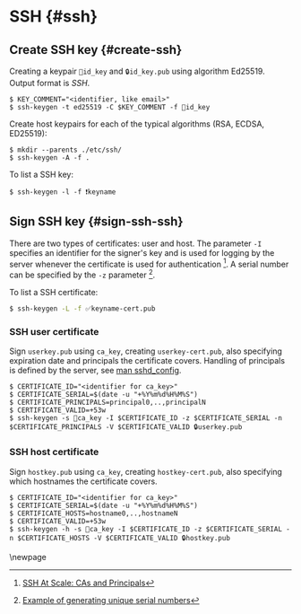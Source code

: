 # SSH {#ssh}

<!--🔑 🔒 🔐 ❗ ✅-->


## Create SSH key {#create-ssh}

Creating a keypair `🔑id_key` and `🔒id_key.pub` using algorithm Ed25519. Output format is _SSH_.

```colorized-sh
$ KEY_COMMENT="<identifier, like email>"
$ ssh-keygen -t ed25519 -C $KEY_COMMENT -f 🔐id_key
```

Create host keypairs for each of the typical algorithms (RSA, ECDSA, ED25519):

```colorized-sh
$ mkdir --parents ./etc/ssh/
$ ssh-keygen -A -f .
```

To list a SSH key:

~~~colorized-sh
$ ssh-keygen -l -f ❗keyname 
~~~

## Sign SSH key {#sign-ssh-ssh}

There are two types of certificates: user and host. The parameter `-I` specifies an identifier for the signer's key and is used for logging by the server whenever the certificate is used for authentication [^fnote-dmuth]. A serial number can be specified by the `-z` parameter [^fnote-ssh-serial].

To list a SSH certificate:

~~~sh
$ ssh-keygen -L -f ✅keyname-cert.pub
~~~
<!--TODO: fix colorize keyname-cert.pub-->


### SSH user certificate

Sign `userkey.pub` using `ca_key`, creating `userkey-cert.pub`, also specifying expiration date and principals the certificate covers. Handling of principals is defined by the server, see [man sshd_config](https://man.archlinux.org/man/sshd_config.5#AuthorizedPrincipalsFile).

```colorized-sh
$ CERTIFICATE_ID="<identifier for ca_key>"
$ CERTIFICATE_SERIAL=$(date -u "+%Y%m%d%H%M%S") 
$ CERTIFICATE_PRINCIPALS=principal0,..,principalN
$ CERTIFICATE_VALID=+53w
$ ssh-keygen -s 🔑ca_key -I $CERTIFICATE_ID -z $CERTIFICATE_SERIAL -n $CERTIFICATE_PRINCIPALS -V $CERTIFICATE_VALID 🔒userkey.pub
```


### SSH host certificate

Sign `hostkey.pub` using `ca_key`, creating `hostkey-cert.pub`, also specifying which hostnames the certificate covers. 

```colorized-sh
$ CERTIFICATE_ID="<identifier for ca_key>"
$ CERTIFICATE_SERIAL=$(date -u "+%Y%m%d%H%M%S") 
$ CERTIFICATE_HOSTS=hostname0,..,hostnameN
$ CERTIFICATE_VALID=+53w
$ ssh-keygen -h -s 🔑ca_key -I $CERTIFICATE_ID -z $CERTIFICATE_SERIAL -n $CERTIFICATE_HOSTS -V $CERTIFICATE_VALID 🔒hostkey.pub
```


[^fnote-dmuth]: [SSH At Scale: CAs and Principals](https://www.dmuth.org/ssh-at-scale-cas-and-principals/)
[^fnote-ssh-serial]: [Example of generating unique serial numbers](https://security.stackexchange.com/questions/246389/ssh-keygen-how-to-guarantee-the-uniqueness-of-serial-numbers)

\newpage
